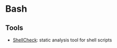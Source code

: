 # Bash

## Tools
- [ShellCheck](https://www.shellcheck.net): static analysis tool for shell scripts
